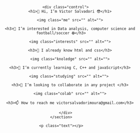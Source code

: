 <!DOCTYPE html>
<html lang="en">
<head>
    <meta charset="UTF-8">
    <meta name="viewport" content="width=device-width, initial-scale=1.0">
    <link rel="stylesheet" href="style.css">
    <style>
        .header {
    text-align: center;
    border-bottom: 50%;
    box-sizing: border-box;
}

.control {
    text-align: center;
}
    </style>
    <title>Me</title>
</head>
<body>
    <section class="header">

        <div class="control">
            <h1>👋 Hi, I’m Victor Salvadori 😎</h1>

            <img class="me" src="" alt="">
        
            <h3>👀 I’m interested in Data analysis, computer science and football/soccer ⚽︎</h3>

            <img class="interests" src="" alt="">

            <h3>🧠 I already know html and css</h3>

            <img class="knoledge" src="" alt="">
    
            <h3>🌱 I’m currently learning C, C++ and javaScript</h3>

            <img class="studying" src="" alt=""> 

            <h3>💞️ I’m looking to collaborate in any project </h3>

            <img class="colab" src="" alt="">

            <h3>📫 How to reach me victorsalvadorimoura@gmail.com</h3>

        </div>
    </section>

    <p class="text"></p>
</body>
</html>
